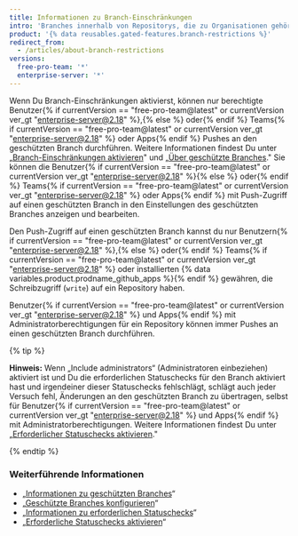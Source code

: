 ```yaml
---
title: Informationen zu Branch-Einschränkungen
intro: 'Branches innerhalb von Repositorys, die zu Organisationen gehören, können so konfiguriert werden, dass nur bestimmte Benutzer{% if currentVersion == "free-pro-team@latest" or currentVersion ver_gt "enterprise-server@2.18" %},{% else %} oder{% endif %} Teams{% if currentVersion == "free-pro-team@latest" or currentVersion ver_gt "enterprise-server@2.18" %} oder Apps{% endif %} Pushes an den Branch durchführen können.'
product: '{% data reusables.gated-features.branch-restrictions %}'
redirect_from:
  - /articles/about-branch-restrictions
versions:
  free-pro-team: '*'
  enterprise-server: '*'
---
```


Wenn Du Branch-Einschränkungen aktivierst, können nur berechtigte Benutzer{% if currentVersion == "free-pro-team@latest" or currentVersion ver_gt "enterprise-server@2.18" %},{% else %} oder{% endif %} Teams{% if currentVersion == "free-pro-team@latest" or currentVersion ver_gt "enterprise-server@2.18" %} oder Apps{% endif %} Pushes an den geschützten Branch durchführen. Weitere Informationen findest Du unter „[Branch-Einschränkungen aktivieren](/articles/enabling-branch-restrictions)" und „[Über geschützte Branches](/articles/about-protected-branches)." Sie können die Benutzer{% if currentVersion == "free-pro-team@latest" or currentVersion ver_gt "enterprise-server@2.18" %}{% else %} oder{% endif %} Teams{% if currentVersion == "free-pro-team@latest" or currentVersion ver_gt "enterprise-server@2.18" %} oder Apps{% endif %} mit Push-Zugriff auf einen geschützten Branch in den Einstellungen des geschützten Branches anzeigen und bearbeiten.

Den Push-Zugriff auf einen geschützten Branch kannst du nur Benutzern{% if currentVersion == "free-pro-team@latest" or currentVersion ver_gt "enterprise-server@2.18" %},{% else %} oder{% endif %} Teams{% if currentVersion == "free-pro-team@latest" or currentVersion ver_gt "enterprise-server@2.18" %} oder installierten {% data variables.product.prodname_github_apps %}{% endif %} gewähren, die Schreibzugriff (`write`) auf ein Repository haben.

Benutzer{% if currentVersion == "free-pro-team@latest" or currentVersion ver_gt "enterprise-server@2.18" %} und Apps{% endif %} mit Administratorberechtigungen für ein Repository können immer Pushes an einen geschützten Branch durchführen.

{% tip %}

**Hinweis:** Wenn „Include administrators“ (Administratoren einbeziehen) aktiviert ist und Du die erforderlichen Statuschecks für den Branch aktiviert hast und irgendeiner dieser Statuschecks fehlschlägt, schlägt auch jeder Versuch fehl, Änderungen an den geschützten Branch zu übertragen, selbst für Benutzer{% if currentVersion == "free-pro-team@latest" or currentVersion ver_gt "enterprise-server@2.18" %} und Apps{% endif %} mit Administratorberechtigungen. Weitere Informationen findest Du unter „[Erforderlicher Statuschecks aktivieren](/articles/enabling-required-status-checks)."

{% endtip %}

### Weiterführende Informationen

- „[Informationen zu geschützten Branches](/articles/about-protected-branches)“
- „[Geschützte Branches konfigurieren](/articles/configuring-protected-branches)“
- „[Informationen zu erforderlichen Statuschecks](/articles/about-required-status-checks)“
- „[Erforderliche Statuschecks aktivieren](/articles/enabling-required-status-checks)“
